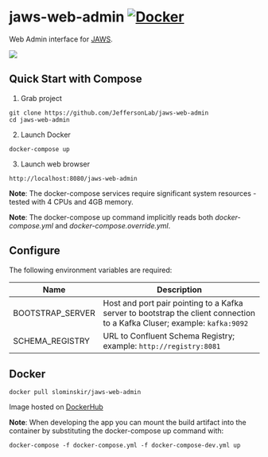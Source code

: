 # jaws-web-admin [![Docker](https://img.shields.io/docker/v/slominskir/jaws-web-admin?sort=semver&label=DockerHub)](https://hub.docker.com/r/slominskir/jaws-web-admin)
Web Admin interface for [JAWS](https://github.com/JeffersonLab/jaws).

<p>
<a href="#"><img src="https://raw.githubusercontent.com/JeffersonLab/jaws-web-admin/master/Screenshot.png"/></a>     
</p>

## Quick Start with Compose
1. Grab project
```
git clone https://github.com/JeffersonLab/jaws-web-admin
cd jaws-web-admin
```
2. Launch Docker
```
docker-compose up
```
3. Launch web browser
```
http://localhost:8080/jaws-web-admin
```
**Note**: The docker-compose services require significant system resources - tested with 4 CPUs and 4GB memory.

**Note**: The docker-compose up command implicitly reads both _docker-compose.yml_ and _docker-compose.override.yml_.

## Configure
The following environment variables are required:

| Name | Description |
|----------|---------|
| BOOTSTRAP_SERVER | Host and port pair pointing to a Kafka server to bootstrap the client connection to a Kafka Cluser; example: `kafka:9092` |
| SCHEMA_REGISTRY | URL to Confluent Schema Registry; example: `http://registry:8081` |

## Docker
```
docker pull slominskir/jaws-web-admin
```
Image hosted on [DockerHub](https://hub.docker.com/r/slominskir/jaws-web-admin)

**Note**: When developing the app you can mount the build artifact into the container by substituting the docker-compose up command with:
```
docker-compose -f docker-compose.yml -f docker-compose-dev.yml up
```

